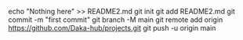 echo "Nothing here" >> README2.md
git init
git add README2.md
git commit -m "first commit"
git branch -M main
git remote add origin https://github.com/Daka-hub/projects.git
git push -u origin main
